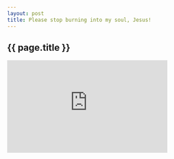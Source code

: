 ```yaml
---
layout: post
title: Please stop burning into my soul, Jesus!
---
```


{{ page.title }}
----------------

<iframe allowFullScreen allowTransparency="true" class="video-player" frameborder="0" height="216" id="vzvd-1223514" mozallowfullscreen name="vzvd-1223514" src="http://videos.reverenddan.net/1223514/player" title="video player" type="text/html" webkitAllowFullScreen width="374"></iframe>
